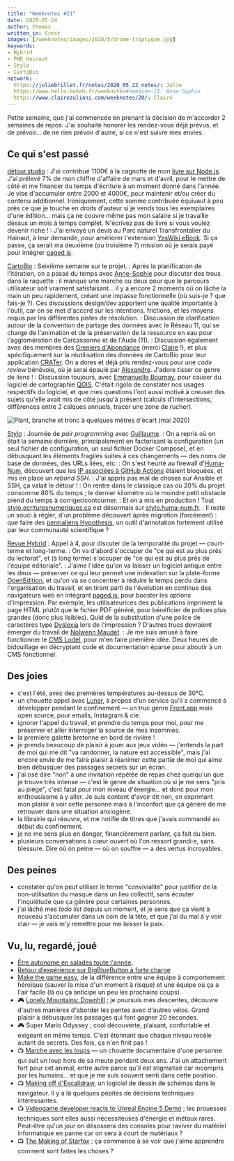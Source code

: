 ```yaml
---
title: "Weeknotes #21"
date: 2020-05-24
author: thomas
written_in: Crest
images: [/weeknotes/images/2020/5/drome-triptyque.jpg]
keywords:
- Hybrid
- PNR Hainaut
- Stylo
- CartoBio
network:
  https://juliebrillet.fr/notes/2020_05_22_notes/: Julie
  https://www.hello-bokeh.fr/weeknotes#semaine-21: Anne-Sophie
  https://www.clairezuliani.com/weeknotes/20/: Claire
---
```


Petite semaine, que j'ai commencée en prenant la décision de m'accorder 2 semaines de repos.
J'ai souhaité honorer les rendez-vous déjà prévus, et de prévoir… de ne rien prévoir d'autre, si ce n'est suivre mes envies.

<!--more-->

## Ce qui s'est passé

[détour.studio]
: J'ai contribué 1100€ à la cagnotte de mon [livre sur Node.js](https://opencollective.com/nodebook). J'ai prélevé 7% de mon chiffre d'affaire de mars et d'avril, pour le mettre de côté et me financer du temps d'écriture à un moment donné dans l'année. Je vise d'accumuler entre 2000 et 4000€, pour maintenir et/ou créer du contenu additionnel. Ironiquement, cette somme contribuée équivaut à peu près ce que je touche en droits d'auteur si je vends tous les exemplaires d'une édition… mais ça ne couvre même pas mon salaire si je travaille dessus un mois à temps complet. N'écrivez pas de livre si vous voulez devenir riche !
: J'ai envoyé un devis au Parc naturel Transfrontalier du Hainaut, à leur demande, pour améliorer l'extension [YesWiki eBook](https://github.com/YesWiki/yeswiki-extension-ebook). Si ça passe, ça serait ma deuxième (ou troisième ?) mission où je serais payé pour intégrer [paged.js].

[CartoBio]
: Seixième semaine sur le projet.
: Après la planification de l'itération, on a passé du temps avec [Anne-Sophie] pour discuter des trous dans la raquette : il manque une marche ou deux pour que le parcours utilisateur soit vraiment satisfaisant… il y a encore 2 moments où on lâche la main un peu rapidement, créant une impasse fonctionnelle (où suis-je ? que fais-je ?). Ces discussions design/dev apportent une qualité importante à l'outil, car on se met d'accord sur les intentions, frictions, et les moyens requis par les différentes pistes de résolution.
: Discussion de clarification autour de la convention de partage des données avec le Réseau 11, qui se charge de l'animation et de la préservation de la ressource en eau pour l'agglomération de Carcassonne et de l'Aude (11).
: Discussion également avec des membres des [Greniers d'Abondance](https://resiliencealimentaire.org/) (merci [Claire] !), et plus spécifiquement sur la réutilisation des données de CartoBio pour leur application [CRATer](https://app.resiliencealimentaire.org/crater-ui/www/). On a dores et déjà pris rendez-vous pour une _code review_ bénévole, où je serai épaulé par [Alexandre]. J'adore tisser ce genre de liens !
: Discussion toujours, avec [Emmanuelle Bournay](https://manumaps.wordpress.com/), pour causer du logiciel de cartographie [QGIS](https://qgis.org/en/site/). C'était rigolo de constater nos usages respectifs du logiciel, et que mes questions l'ont aussi motivé à creuser des sujets qu'elle avait mis de côté jusqu'à présent (calculs d'intersections, différences entre 2 calques annuels, tracer une zone de rucher).

![](/weeknotes/images/2020/5/drome-triptyque.jpg "Plant, branche et tronc à quelques mètres d'écart (mai 2020)")

[Stylo]
: Journée de _pair programming_ avec [Guillaume].
: On a repris où on était la semaine dernière, principalement en factorisant la configuration (un seul fichier de configuration, un seul fichier Docker Compose), et en débusquant les éléments fragiles suites à ces changements — des noms de base de données, des URLs liées, etc.
: On s'est heurté au firewall d'[Huma-Num](https://huma-num.fr), découvert que les [IP associées à GitHub Actions](https://help.github.com/en/actions/reference/virtual-environments-for-github-hosted-runners#ip-addresses-of-github-hosted-runners) étaient bloquées, et mis en place un _rebond SSH_.
: J'ai appris pas mal de choses sur Ansible et SSH, ça valait le détour !
: On rentre dans le classique cas où 20% du projet consomme 80% du temps ; le dernier kilomètre où le moindre petit obstacle prend du temps à corriger/contourner.
: Et on a mis en production ! Tout [stylo.ecrituresnumeriques.ca](https://stylo.ecrituresnumeriques.ca) est désormais sur [stylo.huma-num.fr](https://stylo.huma-num.fr).
: Il reste un souci à régler, d'un problème découvert après migration (forcément) : que faire des [permaliens Hypothesis](https://web.hypothes.is/), un outil d'annotation fortement utilisé par leur communauté scientifique ?

[Revue Hybrid]
: Appel à 4, pour discuter de la temporalité du projet — court-terme et long-terme.
: On va d'abord s'occuper de "ce qui est au plus près du lectorat", et (à long terme) s'occuper de "ce qui est au plus près de l'équipe éditoriale".
: J'aime l'idée qu'on va laisser un logiciel antique entre les deux — préserver ce qui leur permet une indexation sur la plate-forme [OpenEdition](https://www.openedition.org/), et qu'on va se concentrer à réduire le temps perdu dans l'organisation du travail, et en tirant parti de l'évolution en continue des navigateurs web en intégrant [paged.js], pour booster les options d'impression. Par exemple, les utilisateurices des publications impriment la page HTML plutôt que le fichier PDF généré, pour bénéficier de polices plus grandes (donc plus lisibles). Quid de la substitution d'une police de caractères type [Dyslexia](https://www.dyslexiefont.com/en/typeface/) lors de l'impression ? D'autres trucs devraient émerger du travail de [Nolwenn Maudet](https://www.nolwennmaudet.com/).
: Je me suis amusé à faire fonctionner le [CMS Lodel](https://www.lodel.org/), pour m'en faire première idée. Deux heures de bidouillage en décryptant code et documentation éparse pour aboutir à un CMS fonctionnel.

## Des joies

- c'est l'été, avec des premières températures au-dessus de 30°C.
- un chouette appel avec [Lunar](https://dérivation.fr/), à propos d'un service qu'il a commencé à développer pendant le confinement — un truc genre [Front.app](https://frontapp.com/) mais open source, pour emails, Instagram & cie.
- ignorer l'appel du travail, et prendre du temps pour moi, pour me préserver et aller interroger la source de mes insomnies.
- la première galette bretonne en bord de rivière !
- je prends beaucoup de plaisir à jouer aux jeux vidéo — j'entends la part de moi qui me dit "va randonner, la nature est accessible", mais j'ai encore envie de me faire plaisir à réanimer cette partie de moi qui aime bien débusquer des passages secrets sur un écran.
- j'ai osé dire "non" à une invitation répétée de repas chez quelqu'un que je trouve très intense — c'est le genre de situation où si je me sens "pris au piège", c'est fatal pour mon niveau d'énergie… et donc pour mon enthousiasme à y aller. Je suis content d'avoir dit non, en exprimant mon plaisir à voir cette personne mais à l'inconfort que ça génère de me retrouver dans une situation anxiogène.
- la librairie qui réouvre, et me notifie de titres que j'avais commandé au début du confinement.
- je ne me sens plus en danger, financièrement parlant, ça fait du bien.
- plusieurs conversations à cœur ouvert où l'on ressort grandi·e, sans blessure. Dire où on peine — où on souffre — a des vertus incroyables.

## Des peines

- constater qu'on peut utiliser le terme "convivialité" pour justifier de la non-utilisation du masque dans un lieu collectif, sans écouter l'inquiétude que ça génère pour certaines personnes.
- j'ai lâché mes _todo list_ depuis un moment, et je sens que ça vient à nouveau s'accumuler dans un coin de la tête, et que j'ai du mal à y voir clair — je vais m'y remettre pour me laisser la paix.

## Vu, lu, regardé, joué

- [Être autonome en salades toute l'année](https://potagerdurable.com/etre-autonome-en-salades-toute-l-annee/).
- [Retour d’expérience sur BigBlueButton à forte charge](https://www.octopuce.fr/retour-dexperience-sur-bigbluebutton-a-fort-charge/) .
- [Make the game easy](https://blog.vjeux.com/2020/analysis/make-the-game-easy.html), de la différence entre une équipe à comportement héroïque (sauver la mise d'un moment à risque) et une équipe où ça a l'air facile (là où ça anticipe un peu les prochains coups).
- 🎮 [Lonely Mountains: Downhill](https://www.theguardian.com/games/2020/may/14/lonely-mountains-downhill-review-nintendo-switch) ; je poursuis mes descentes, découvre d'autres manières d'aborder les pentes avec d'autres vélos. Grand plaisir à débusquer les passages qui font gagner 20 secondes.
- 🎮 Super Mario Odyssey ; cool découverte, plaisant, confortable et exigeant en même temps. C'est étonnant que chaque niveau recèle autant de secrets. Des fois, ça n'en finit pas !
- 📺 [Marche avec les loups](https://www.gebekafilms.com/fiches-films/marche-avec-les-loups/) — un chouette documentaire d'une personne qui suit un loup hors de sa meute pendant deux ans. J'ai un attachement fort pour cet animal, entre autre parce qu'il est stigmatisé car incompris par les humains… et que je me suis souvent senti dans cette position.
- 📺 [Making off d'Excalidraw](https://www.youtube.com/watch?v=fix2-SynPGE), un logiciel de dessin de schémas dans le navigateur. Il y a là quelques pépites de décisions techniques intéressantes.
- 📺 [Videogame developer reacts to Unreal Engine 5 Demo](https://www.youtube.com/watch?v=9PmjQvowfAI) ; les prouesses techniques sont elles aussi nécessiteuses d'énergie et métaux rares. Peut-être qu'un jour on désossera des consoles pour raviver du matériel informatique en panne car on sera à court de matériaux ?
- 📺 [The Making of Starfox](https://www.youtube.com/watch?v=GDhNT2Qv-Mo) ; ça commence à se voir que j'aime apprendre comment sont faites les choses ?

[détour.studio]: /
[Stylo]: https://github.com/EcrituresNumeriques/stylo
[Jardins Nourriciers]: https://www.lesjardinsnourriciers.com/
[CartoBio]: https://cartobio.org/
[Apprendre à développer une cartographie web]: https://github.com/sofiaboulaarab/carto_recherche
[Revue Hybrid]: https://www.puv-editions.fr/collections/hybrid.html
[paged.js]: https://www.pagedjs.org/

[Sofia]: https://twitter.com/sofiaboulaarab
[Anne-Sophie]: https://hello-bokeh.fr
[Guillaume]: https://www.yuzutech.fr/
[Claire]: https://www.lassembleuse.fr/
[Antoine]: https://www.quaternum.net/
[Alexandre]: https://apollonet.fr/
[Julie]: http://julie-blanc.fr/
[Julien]: https://www.lesvoisinsdustudio.ch/
[Lucile]: http://lucilehaute.fr/
